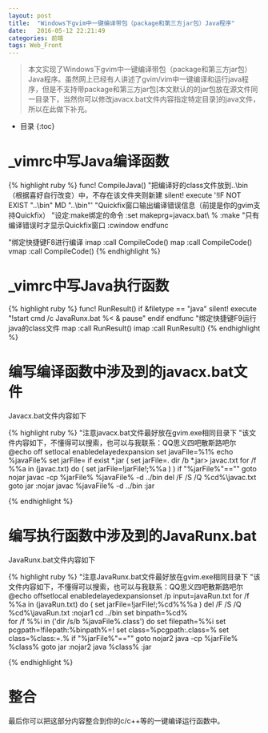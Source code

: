 ```yaml
---
layout: post
title:  "Windows下gvim中一键编译带包（package和第三方jar包）Java程序"
date:   2016-05-12 22:21:49
categories: 前端 
tags: Web_Front
---
```


> 本文实现了Windows下gvim中一键编译带包（package和第三方jar包）Java程序。虽然网上已经有人讲述了gvim/vim中一键编译和运行java程序，但是不支持带package和第三方jar包[本文默认的的jar包放在源文件同一目录下，当然你可以修改javacx.bat文件内容指定特定目录]的java文件，所以在此做下补充。




* 目录
{:toc}

# \_vimrc中写Java编译函数
{% highlight ruby %}
func! CompileJava()
    "把编译好的class文件放到..\bin（根据喜好自行改变）中，不存在该文件夹则新建
    silent! execute '!IF NOT EXIST "..\bin" MD "..\bin"'
    "Quickfix窗口输出编译错误信息（前提是你的gvim支持Quickfix）
    "设定:make绑定的命令
    :set makeprg=javacx.bat\ %
    :make
    "只有编译错误时才显示Quickfix窗口
    :cwindow
endfunc

"绑定快捷键F8进行编译
imap <F8><ESC> :call CompileCode()<CR><CR>
map <F8> :call CompileCode()<CR><CR>
vmap <F8><ESC> :call CompileCode()<CR><CR>
{% endhighlight %}


# \_vimrc中写Java执行函数

{% highlight ruby %}
func! RunResult()
    if &filetype == "java"
        silent! execute "!start cmd /c JavaRunx.bat %< & pause"
    endif
endfunc
"绑定快捷键F9运行java的class文件
map <F9>:call RunResult()<CR><CR>
imap <F9> <ESC> :call RunResult()<CR><CR>
{% endhighlight %}


# 编写编译函数中涉及到的javacx.bat文件 
Javacx.bat文件内容如下

{% highlight ruby %}
"注意javacx.bat文件最好放在gvim.exe相同目录下
"该文件内容如下，不懂得可以搜索，也可以与我联系：QQ思义四吧散斯路吧尔
@echo off
setlocal enabledelayedexpansion
set javaFile=%1%
echo %javaFile%
set jarFile=
if exist *.jar (
    set jarFile=.
    dir /b *.jar> javac.txt
    for /f  %%a in (javac.txt) do (
    set jarFile=!jarFile!;%%a
    )
)
if "%jarFile%"=="" goto nojar
javac -cp %jarFile% %javaFile% -d ../bin
del /F /S /Q %cd%\javac.txt
goto jar
:nojar
    javac %javaFile% -d ../bin
:jar

{% endhighlight %}

# 编写执行函数中涉及到的JavaRunx.bat
JavaRunx.bat文件内容如下

{% highlight ruby %}
"注意JavaRunx.bat文件最好放在gvim.exe相同目录下
"该文件内容如下，不懂得可以搜索，也可以与我联系：QQ思义四吧散斯路吧尔
@echo offsetlocal enabledelayedexpansionset /p input=javaRun.txt
for /f  %%a in (javaRun.txt) do (
    set jarFile=!jarFile!;%cd%\%%a
)
del /F /S /Q %cd%\javaRun.txt
:nojar1
    cd ../bin
    set binpath=%cd%\
    for /f %%i in ('dir /s/b %javaFile%.class') do set filepath=%%i
    set pcgpath=!filepath:%binpath%=!
    set class=%pcgpath:.class=%
    set class=%class:\=.%
    if "%jarFile%"=="" goto nojar2
    java -cp %jarFile% %class%
    goto jar
:nojar2
    java %class%
:jar

{% endhighlight %}

# 整合
最后你可以把这部分内容整合到你的c/c++等的一键编译运行函数中。      

